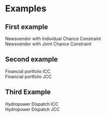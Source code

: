 # Examples

## First example

Newsvendor with Individual Chance Constraint \
Newsvendor with Joint Chance Constraint

## Second example

Financial portfolio ICC \
Financial portfolio JCC

## Third Example

Hydropower Dispatch ICC \
Hydropower Dispatch JCC
